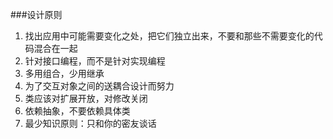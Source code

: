 ###设计原则
1. 找出应用中可能需要变化之处，把它们独立出来，不要和那些不需要变化的代码混合在一起
2. 针对接口编程，而不是针对实现编程
3. 多用组合，少用继承
4. 为了交互对象之间的送耦合设计而努力
5. 类应该对扩展开放，对修改关闭
6. 依赖抽象，不要依赖具体类
7. 最少知识原则：只和你的密友谈话